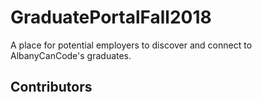 # GraduatePortalFall2018
A place for potential employers to discover and connect to AlbanyCanCode's graduates.

## Contributors

